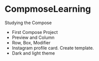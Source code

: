 # CompmoseLearning
Studying the Сompose
* First Compose Project
* Preview and Column
* Row, Box, Modifier
* Instagram profile card. Create template.
* Dark and light theme
